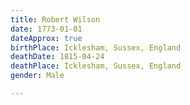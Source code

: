 ```yaml
---
title: Robert Wilson
date: 1773-01-01
dateApprox: true
birthPlace: Icklesham, Sussex, England
deathDate: 1815-04-24
deathPlace: Icklesham, Sussex, England
gender: Male

---
```

